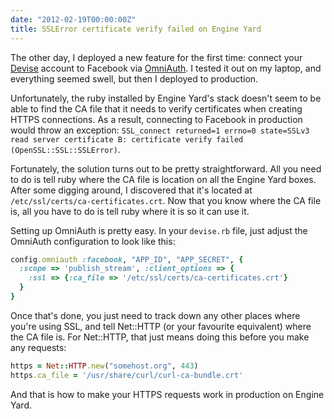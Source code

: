 ```yaml
---
date: "2012-02-19T00:00:00Z"
title: SSLError certificate verify failed on Engine Yard
---
```

The other day, I deployed a new feature for the first time: connect your [Devise](https://github.com/plataformatec/devise) account to Facebook via [OmniAuth](https://github.com/intridea/omniauth). I tested it out on my laptop, and everything seemed swell, but then I deployed to production.

Unfortunately, the ruby installed by Engine Yard's stack doesn't seem to be able to find the CA file that it needs to verify certificates when creating HTTPS connections. As a result, connecting to Facebook in production would throw an exception: `SSL_connect returned=1 errno=0 state=SSLv3 read server certificate B: certificate verify failed (OpenSSL::SSL::SSLError)`.

Fortunately, the solution turns out to be pretty straightforward. All you need to do is tell ruby where the CA file is location on all the Engine Yard boxes. After some digging around, I discovered that it's located at `/etc/ssl/certs/ca-certificates.crt`. Now that you know where the CA file is, all you have to do is tell ruby where it is so it can use it.

Setting up OmniAuth is pretty easy. In your `devise.rb` file, just adjust the OmniAuth configuration to look like this:

```ruby
config.omniauth :facebook, "APP_ID", "APP_SECRET", {
  :scope => 'publish_stream', :client_options => {
    :ssl => {:ca_file => '/etc/ssl/certs/ca-certificates.crt'}
  }
}
```

Once that's done, you just need to track down any other places where you're using SSL, and tell Net::HTTP (or your favourite equivalent) where the CA file is. For Net::HTTP, that just means doing this before you make any requests:

```ruby
https = Net::HTTP.new("somehost.org", 443)
https.ca_file = '/usr/share/curl/curl-ca-bundle.crt'
```

And that is how to make your HTTPS requests work in production on Engine Yard.